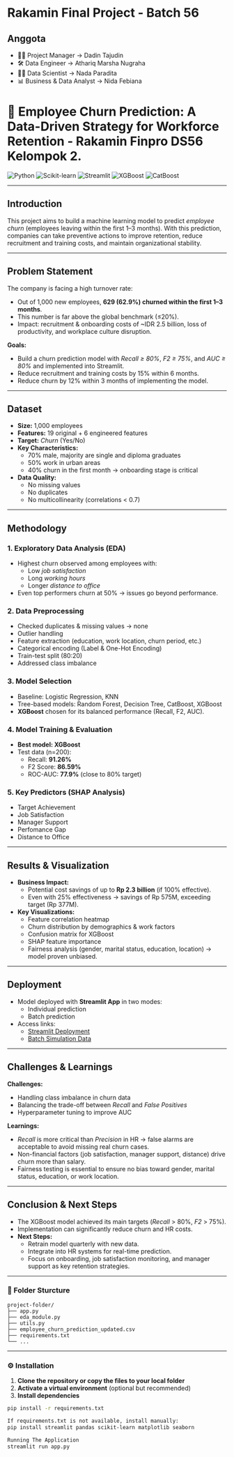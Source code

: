 # Rakamin Final Project - Batch 56
## Anggota
- 👨‍💼 Project Manager         → Dadin Tajudin
- 🛠️ Data Engineer           → Athariq Marsha Nugraha
- 🧑‍🔬 Data Scientist          → Nada Paradita
- 📊 Business & Data Analyst → Nida Febiana

# 🚀 Employee Churn Prediction: A Data-Driven Strategy for Workforce Retention - Rakamin Finpro DS56 Kelompok 2.

![Python](https://img.shields.io/badge/Python-3.9+-blue?logo=python)
![Scikit-learn](https://img.shields.io/badge/Scikit--learn-Modeling-orange?logo=scikit-learn)
![Streamlit](https://img.shields.io/badge/Streamlit-Deployment-red?logo=streamlit)
![XGBoost](https://img.shields.io/badge/XGBoost-GradientBoosting-green)
![CatBoost](https://img.shields.io/badge/CatBoost-Boosting-yellow)

---

## Introduction  
This project aims to build a machine learning model to predict *employee churn* (employees leaving within the first 1–3 months). With this prediction, companies can take preventive actions to improve retention, reduce recruitment and training costs, and maintain organizational stability.  

---

## Problem Statement  
The company is facing a high turnover rate:  
- Out of 1,000 new employees, **629 (62.9%) churned within the first 1–3 months**.  
- This number is far above the global benchmark (≤20%).  
- Impact: recruitment & onboarding costs of ~IDR 2.5 billion, loss of productivity, and workplace culture disruption.  

**Goals:**  
- Build a churn prediction model with *Recall ≥ 80%*, *F2 ≥ 75%*, and *AUC ≥ 80%* and implemented into Streamlit.  
- Reduce recruitment and training costs by 15% within 6 months.  
- Reduce churn by 12% within 3 months of implementing the model.  

---

## Dataset  
- **Size:** 1,000 employees  
- **Features:** 19 original + 6 engineered features  
- **Target:** *Churn* (Yes/No)  
- **Key Characteristics:**  
  - 70% male, majority are single and diploma graduates  
  - 50% work in urban areas  
  - 40% churn in the first month → onboarding stage is critical  
- **Data Quality:**  
  - No missing values  
  - No duplicates  
  - No multicollinearity (correlations < 0.7)  

---

## Methodology  

### 1. Exploratory Data Analysis (EDA)  
- Highest churn observed among employees with:  
  - Low *job satisfaction*  
  - Long *working hours*  
  - Longer *distance to office*  
- Even top performers churn at 50% → issues go beyond performance.  

### 2. Data Preprocessing  
- Checked duplicates & missing values → none  
- Outlier handling  
- Feature extraction (education, work location, churn period, etc.)  
- Categorical encoding (Label & One-Hot Encoding)  
- Train-test split (80:20)  
- Addressed class imbalance  

### 3. Model Selection  
- Baseline: Logistic Regression, KNN  
- Tree-based models: Random Forest, Decision Tree, CatBoost, XGBoost  
- **XGBoost** chosen for its balanced performance (Recall, F2, AUC).  

### 4. Model Training & Evaluation  
- **Best model: XGBoost**  
- Test data (n=200):  
  - Recall: **91.26%**  
  - F2 Score: **86.59%**  
  - ROC-AUC: **77.9%** (close to 80% target)

 ### 5. Key Predictors (SHAP Analysis)
 - Target Achievement
 - Job Satisfaction
 - Manager Support
 - Perfomance Gap
 - Distance to Office

---

## Results & Visualization  
- **Business Impact:**  
  - Potential cost savings of up to **Rp 2.3 billion** (if 100% effective).  
  - Even with 25% effectiveness → savings of Rp 575M, exceeding target (Rp 377M).  
- **Key Visualizations:**  
  - Feature correlation heatmap  
  - Churn distribution by demographics & work factors  
  - Confusion matrix for XGBoost  
  - SHAP feature importance  
  - Fairness analysis (gender, marital status, education, location) → model proven unbiased.  

---

## Deployment  
- Model deployed with **Streamlit App** in two modes:  
  - Individual prediction  
  - Batch prediction  
- Access links:  
  - [Streamlit Deployment](https://bit.ly/Deployment_Kelompok2)  
  - [Batch Simulation Data](https://bit.ly/Data_Simulation_Kelompok2)  

---

## Challenges & Learnings  

**Challenges:**  
- Handling class imbalance in churn data  
- Balancing the trade-off between *Recall* and *False Positives*  
- Hyperparameter tuning to improve AUC  

**Learnings:**  
- *Recall* is more critical than *Precision* in HR → false alarms are acceptable to avoid missing real churn cases.  
- Non-financial factors (job satisfaction, manager support, distance) drive churn more than salary.  
- Fairness testing is essential to ensure no bias toward gender, marital status, education, or work location.  

---

## Conclusion & Next Steps  
- The XGBoost model achieved its main targets (*Recall* > 80%, *F2* > 75%).  
- Implementation can significantly reduce churn and HR costs.  
- **Next Steps:**  
  - Retrain model quarterly with new data.  
  - Integrate into HR systems for real-time prediction.  
  - Focus on onboarding, job satisfaction monitoring, and manager support as key retention strategies.  

---

### 📁 Folder Sturcture
```
project-folder/
├── app.py
├── eda_module.py
├── utils.py
├── employee_churn_prediction_updated.csv
├── requirements.txt
└── ...
```
---
### ⚙️ Installation
1. **Clone the repository or copy the files to your local folder**
2. **Activate a virtual environment** (optional but recommended)
3. **Install dependencies**

```bash
pip install -r requirements.txt

If requirements.txt is not available, install manually:
pip install streamlit pandas scikit-learn matplotlib seaborn

Running The Application
streamlit run app.py
